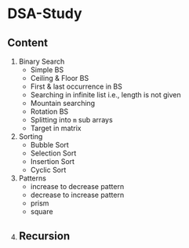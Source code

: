 # DSA-Study

## Content

1. Binary Search
   - Simple BS
   - Ceiling & Floor BS
   - First & last occurrence in BS
   - Searching in infinite list i.e., length is not given
   - Mountain searching
   - Rotation BS
   - Splitting into `m` sub arrays
   - Target in matrix
2. Sorting
   - Bubble Sort
   - Selection Sort
   - Insertion Sort
   - Cyclic Sort
3. Patterns
   - increase to decrease pattern
   - decrease to increase pattern
   - prism
   - square
4. Recursion
   - 